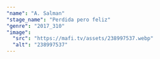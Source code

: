 ```yaml
---
"name": "A. Salman"
"stage_name": "Perdida pero feliz"
"genre": "2017_310"
"image":
  "src": "https://mafi.tv/assets/238997537.webp"
  "alt": "238997537"
---
```

